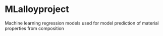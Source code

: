 # MLalloyproject
Machine learning regression models used for model prediction of material properties from composition
